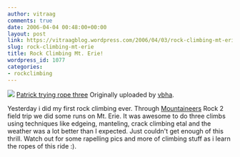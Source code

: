 ```yaml
---
author: vitraag
comments: true
date: 2006-04-04 00:48:00+00:00
layout: post
link: https://vitraagblog.wordpress.com/2006/04/03/rock-climbing-mt-erie/
slug: rock-climbing-mt-erie
title: Rock Climbing Mt. Erie!
wordpress_id: 1077
categories:
- rockclimbing
---
```


[![](http://static.flickr.com/34/122909365_beb1f2eca8_m.jpg)](http://www.flickr.com/photos/vaibhavb/122909365/)
[Patrick trying rope three](http://www.flickr.com/photos/vaibhavb/122909365/)
Originally uploaded by [vbha](http://www.flickr.com/people/vaibhavb/). 



Yesterday i did my first rock climbing ever. Through [Mountaineers](http://www.mountaineers.org) Rock 2 field trip we did some runs on Mt. Erie. It was awesome to do three climbs using techniques like edgeing, manteling, crack climbing etal and the weather was a lot better than I expected. Just couldn't get enough of this thrill. Watch out for some rapelling pics and more of climbing stuff as i learn the ropes of this ride :).
